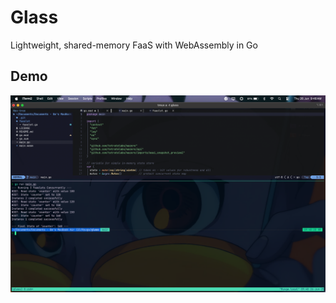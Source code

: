 # Glass
Lightweight, shared-memory FaaS with WebAssembly in Go

## Demo

![Glass Demo](images/demo.png)

